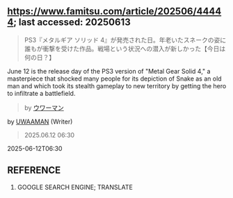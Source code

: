 ## https://www.famitsu.com/article/202506/44444; last accessed: 20250613

> PS3『メタルギア ソリッド 4』が発売された日。年老いたスネークの姿に誰もが衝撃を受けた作品。戦場という状況への潜入が新しかった【今日は何の日？】

June 12 is the release day of the PS3 version of "Metal Gear Solid 4," a masterpiece that shocked many people for its depiction of Snake as an old man and which took its stealth gameplay to new  territory by getting the hero to infiltrate a battlefield.

> by [ウワーマン](https://www.famitsu.com/author/17/page/1)

by [UWAAMAN](https://www.famitsu.com/author/17/page/1) (Writer)

> 2025.06.12 06:30

2025-06-12T06:30

## REFERENCE

1) GOOGLE SEARCH ENGINE; TRANSLATE
